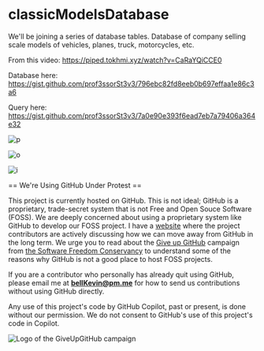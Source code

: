 # classicModelsDatabase

We'll be joining a series of database tables. Database of company selling scale models of vehicles, planes, truck, motorcycles, etc.

From this video: https://piped.tokhmi.xyz/watch?v=CaRaYQiCCE0

Database here: https://gist.github.com/prof3ssorSt3v3/796ebc82fd8eeb0b697effaa1e86c3a6

Query here: https://gist.github.com/prof3ssorSt3v3/7a0e90e393f6ead7eb7a79406a364e32

![p](https://github.com/bell-kevin/classicModelsDatabase/blob/main/classicModels.PNG)

![o](https://github.com/bell-kevin/classicModelsDatabase/blob/main/planes.PNG)

![i](https://github.com/bell-kevin/classicModelsDatabase/blob/main/planes2.PNG)

== We're Using GitHub Under Protest ==

This project is currently hosted on GitHub.  This is not ideal; GitHub is a
proprietary, trade-secret system that is not Free and Open Souce Software
(FOSS).  We are deeply concerned about using a proprietary system like GitHub
to develop our FOSS project. I have a [website](https://bellKevin.me) where the
project contributors are actively discussing how we can move away from GitHub
in the long term.  We urge you to read about the [Give up GitHub](https://GiveUpGitHub.org) campaign 
from [the Software Freedom Conservancy](https://sfconservancy.org) to understand some of the reasons why GitHub is not 
a good place to host FOSS projects.

If you are a contributor who personally has already quit using GitHub, please
email me at **bellKevin@pm.me** for how to send us contributions without
using GitHub directly.

Any use of this project's code by GitHub Copilot, past or present, is done
without our permission.  We do not consent to GitHub's use of this project's
code in Copilot.

![Logo of the GiveUpGitHub campaign](https://sfconservancy.org/img/GiveUpGitHub.png)
